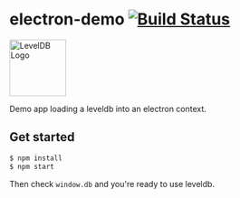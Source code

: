 
# electron-demo [![Build Status](https://travis-ci.org/Level/electron-demo.svg?branch=master)](https://travis-ci.org/Level/electron-demo)

<img alt="LevelDB Logo" height="100" src="http://leveldb.org/img/logo.svg">

  Demo app loading a leveldb into an electron context.

## Get started

```bash
$ npm install
$ npm start
```

  Then check `window.db` and you're ready to use leveldb.

